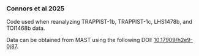 ### Connors et al 2025

Code used when reanalyzing TRAPPIST-1b, TRAPPIST-1c, LHS1478b, and TOI1468b data.

Data can be obtained from MAST using the following DOI: [10.17909/h2e9-0j87](https://archive.stsci.edu/doi/resolve/resolve.html?doi=10.17909/h2e9-0j87).
